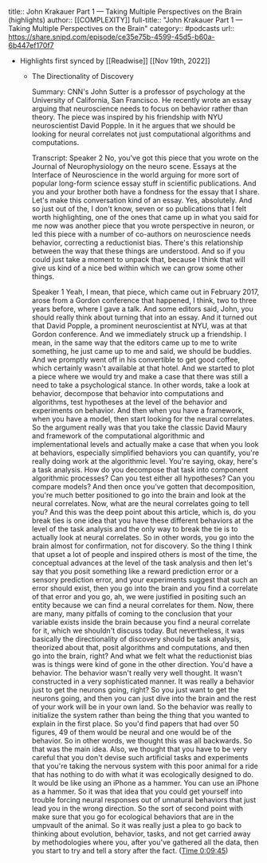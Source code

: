 title:: John Krakauer Part 1 —  Taking Multiple Perspectives on the Brain (highlights)
author:: [[COMPLEXITY]]
full-title:: "John Krakauer Part 1 —  Taking Multiple Perspectives on the Brain"
category:: #podcasts
url:: https://share.snipd.com/episode/ce35e75b-4599-45d5-b60a-6b447ef170f7

- Highlights first synced by [[Readwise]] [[Nov 19th, 2022]]
	- The Directionality of Discovery
	  
	  Summary:
	  CNN's John Sutter is a professor of psychology at the University of California, San Francisco. He recently wrote an essay arguing that neuroscience needs to focus on behavior rather than theory. The piece was inspired by his friendship with NYU neuroscientist David Popple. In it he argues that we should be looking for neural correlates not just computational algorithms and computations.
	  
	  Transcript:
	  Speaker 2
	  No, you've got this piece that you wrote on the Journal of Neurophysiology on the neuro scene. Essays at the Interface of Neuroscience in the world arguing for more sort of popular long-form science essay stuff in scientific publications. And you and your brother both have a fondness for the essay that I share. Let's make this conversation kind of an essay. Yes, absolutely. And so just out of the, I don't know, seven or so publications that I felt worth highlighting, one of the ones that came up in what you said for me now was another piece that you wrote perspective in neuron, or led this piece with a number of co-authors on neuroscience needs behavior, correcting a reductionist bias. There's this relationship between the way that these things are understood. And so if you could just take a moment to unpack that, because I think that will give us kind of a nice bed within which we can grow some other things.
	  
	  Speaker 1
	  Yeah, I mean, that piece, which came out in February 2017, arose from a Gordon conference that happened, I think, two to three years before, where I gave a talk. And some editors said, John, you should really think about turning that into an essay. And it turned out that David Popple, a prominent neuroscientist at NYU, was at that Gordon conference. And we immediately struck up a friendship. I mean, in the same way that the editors came up to me to write something, he just came up to me and said, we should be buddies. And we promptly went off in his convertible to get good coffee, which certainly wasn't available at that hotel. And we started to plot a piece where we would try and make a case that there was still a need to take a psychological stance. In other words, take a look at behavior, decompose that behavior into computations and algorithms, test hypotheses at the level of the behavior and experiments on behavior. And then when you have a framework, when you have a model, then start looking for the neural correlates. So the argument really was that you take the classic David Maury and framework of the computational algorithmic and implementational levels and actually make a case that when you look at behaviors, especially simplified behaviors you can quantify, you're really doing work at the algorithmic level. You're saying, okay, here's a task analysis. How do you decompose that task into component algorithmic processes? Can you test either all hypotheses? Can you compare models? And then once you've gotten that decomposition, you're much better positioned to go into the brain and look at the neural correlates. Now, what are the neural correlates going to tell you? And this was the deep point about this article, which is, do you break ties is one idea that you have these different behaviors at the level of the task analysis and the only way to break the tie is to actually look at neural correlates. So in other words, you go into the brain almost for confirmation, not for discovery. So the thing I think that upset a lot of people and inspired others is most of the time, the conceptual advances at the level of the task analysis and then let's say that you posit something like a reward prediction error or a sensory prediction error, and your experiments suggest that such an error should exist, then you go into the brain and you find a correlate of that error and you go, ah, we were justified in positing such an entity because we can find a neural correlates for them. Now, there are many, many pitfalls of coming to the conclusion that your variable exists inside the brain because you find a neural correlate for it, which we shouldn't discuss today. But nevertheless, it was basically the directionality of discovery should be task analysis, theorized about that, posit algorithms and computations, and then go into the brain, right? And what we felt what the reductionist bias was is things were kind of gone in the other direction. You'd have a behavior. The behavior wasn't really very well thought. It wasn't constructed in a very sophisticated manner. It was really a behavior just to get the neurons going, right? So you just want to get the neurons going, and then you can just dive into the brain and the rest of your work will be in your own land. So the behavior was really to initialize the system rather than being the thing that you wanted to explain in the first place. So you'd find papers that had over 50 figures, 49 of them would be neural and one would be of the behavior. So in other words, we thought this was all backwards. So that was the main idea. Also, we thought that you have to be very careful that you don't devise such artificial tasks and experiments that you're taking the nervous system with this poor animal for a ride that has nothing to do with what it was ecologically designed to do. It would be like using an iPhone as a hammer. You can use an iPhone as a hammer. So it was that idea that you could get yourself into trouble forcing neural responses out of unnatural behaviors that just lead you in the wrong direction. So the sort of second point with make sure that you go for ecological behaviors that are in the umpvault of the animal. So it was really just a plea to go back to thinking about evolution, behavior, tasks, and not get carried away by methodologies where you, after you've gathered all the data, then you start to try and tell a story after the fact. ([Time 0:09:45](https://share.snipd.com/snip/0494cb32-e7c4-4bd8-86cb-57f47df4ad40))